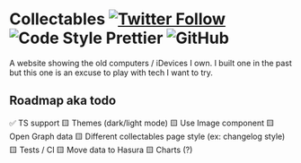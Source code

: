 # Collectables [![Twitter Follow](https://img.shields.io/twitter/follow/leozera?label=Follow%20on%20Twitter)](https://twitter.com/leozera/) ![Code Style Prettier](https://img.shields.io/badge/code_style-prettier-ff69b4.svg) ![GitHub](https://img.shields.io/github/license/leonardofaria/collectables)

A website showing the old computers / iDevices I own. I built one in the past but this one is an excuse to play with tech I want to try.

## Roadmap aka todo

✅ TS support
🟨 Themes (dark/light mode)
🟨 Use Image component
🟨 Open Graph data
🟨 Different collectables page style (ex: changelog style)
🟨 Tests / CI
🟨 Move data to Hasura
🟨 Charts (?)